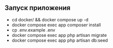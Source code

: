 ## Запуск приложения

- cd docker/ && docker compose up -d
- docker compose exec app composer install
- cp .env.example .env
- docker compose exec app php artisan migrate
- docker compose exec app php artisan db:seed
